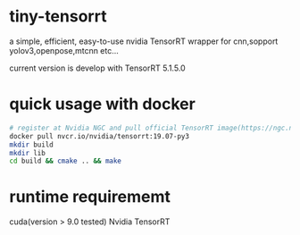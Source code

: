# tiny-tensorrt
a simple, efficient, easy-to-use nvidia TensorRT wrapper for cnn,sopport yolov3,openpose,mtcnn etc...

current version is develop with TensorRT 5.1.5.0
# quick usage with docker
```bash
# register at Nvidia NGC and pull official TensorRT image(https://ngc.nvidia.com/catalog/containers/nvidia:tensorrt)
docker pull nvcr.io/nvidia/tensorrt:19.07-py3
mkdir build
mkdir lib
cd build && cmake .. && make
```

# runtime requirememt
cuda(version > 9.0 tested)
Nvidia TensorRT
